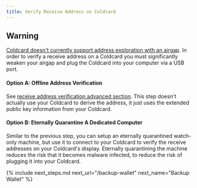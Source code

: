```yaml
---
title: Verify Receive Address on Coldcard
---
```


## Warning
[Coldcard doesn't currently support address exploration with an airgap](https://github.com/Coldcard/firmware/pull/25).
In order to verify a receive address on a Coldcard you must significantly weaken your airgap and plug the Coldcard into your computer via a USB port.

#### Option A: Offline Address Verification
See [receive address verification advanced section](advanced#redundant_address_verification).
This step doesn't actually use your Coldcard to derive the address, it just uses the extended public key information from your Coldcard.


#### Option B: Eternally Quarantine A Dedicated Computer
Similar to the previous step, you can setup an eternally quarantined watch-only machine, but use it to connect to your Coldcard to verify the receive addresses on your Coldcard's display.
Eternally quarantining the machine reduces the risk that it becomes malware infected, to reduce the risk of plugging it into your Coldcard.


{% include next_steps.md next_url="/backup-wallet" next_name="Backup Wallet" %}
